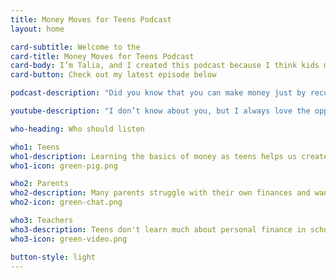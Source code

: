 ```yaml
---
title: Money Moves for Teens Podcast
layout: home

card-subtitle: Welcome to the
card-title: Money Moves for Teens Podcast
card-body: I’m Talia, and I created this podcast because I think kids my age don’t get a good enough education on how to manage money. This is something we should be learning and talking about now so we’ll be better prepared for the future.
card-button: Check out my latest episode below

podcast-description: "Did you know that you can make money just by recommending products or services you like, to others? You definitely can, and that is made possible by something called affiliate marketing. This episode, I’m going to talk all about affiliate marketing. I’ll explain what it is, who it’s best for, the benefits, and where you can start."

youtube-description: "I don’t know about you, but I always love the opportunity to make more money. But how might you take “making more money” into your own hands, if you’re not receiving any raise or promotion at work? One way you can make more money yourself, is by creating different streams of income. This episode I’m going to talk about the benefits of creating multiple streams of income, and some examples of how people may be doing this already."

who-heading: Who should listen

who1: Teens
who1-description: Learning the basics of money as teens helps us create good saving and spending habits today and take advantage of investing for tomorrow.
who1-icon: green-pig.png

who2: Parents
who2-description: Many parents struggle with their own finances and want to have constructive conversations with their teens about money.
who2-icon: green-chat.png

who3: Teachers
who3-description: Teens don't learn much about personal finance in school. Teachers can use this information to better prepare their students.
who3-icon: green-video.png

button-style: light
---
```

